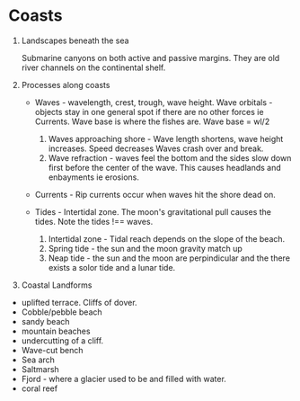 Coasts
======

1. Landscapes beneath the sea

    Submarine canyons on both active and passive margins. They are old river
    channels on the continental shelf. 

2. Processes along coasts

    * Waves - wavelength, crest, trough, wave height. Wave orbitals -
      objects stay in one general spot if there are no other forces ie
      Currents. Wave base is where the fishes are. Wave base = wl/2
        1. Waves approaching shore - Wave length shortens, wave height
           increases. Speed decreases Waves crash over and break.
        2. Wave refraction - waves feel the bottom and the sides slow down
           first before the center of the wave. This causes headlands and
           enbayments ie erosions.


    * Currents - Rip currents occur when waves hit the shore dead on.


    * Tides - Intertidal zone. The moon's gravitational pull causes the
      tides. Note the tides !== waves.
        1. Intertidal zone - Tidal reach depends on the slope of the beach.
        2. Spring tide - the sun and the moon gravity match up
        3. Neap tide - the sun and the moon are perpindicular and the there
           exists a solor tide and a lunar tide.

3. Coastal Landforms
  * uplifted terrace. Cliffs of dover.
  * Cobble/pebble beach
  * sandy beach
  * mountain beaches
  * undercutting of a cliff.
  * Wave-cut bench
  * Sea arch
  * Saltmarsh
  * Fjord - where a glacier used to be and filled with water.
  * coral reef
